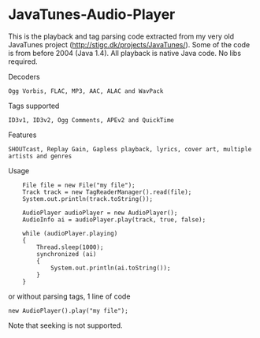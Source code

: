 # JavaTunes-Audio-Player
This is the playback and tag parsing code extracted from my very old JavaTunes project (http://stigc.dk/projects/JavaTunes/). Some of the code is from before 2004 (Java 1.4). All playback is native Java code. No libs required.

Decoders

	Ogg Vorbis, FLAC, MP3, AAC, ALAC and WavPack

Tags supported

	ID3v1, ID3v2, Ogg Comments, APEv2 and QuickTime

Features

	SHOUTcast, Replay Gain, Gapless playback, lyrics, cover art, multiple artists and genres

Usage

		File file = new File("my file");
		Track track = new TagReaderManager().read(file);
		System.out.println(track.toString());
		
		AudioPlayer audioPlayer = new AudioPlayer();
		AudioInfo ai = audioPlayer.play(track, true, false);
				
		while (audioPlayer.playing)
		{
			Thread.sleep(1000);	
			synchronized (ai)
			{
				System.out.println(ai.toString());
			}
		}

or without parsing tags, 1 line of code

	new AudioPlayer().play("my file");

Note that seeking is not supported.
